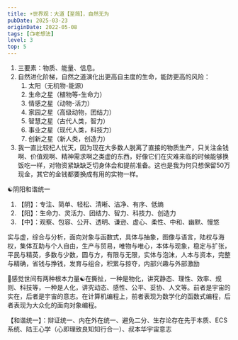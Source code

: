 ```yaml
---
title: ☀️世界观：大道【至简】，自然无为
pubDate: 2025-03-23
originDate: 2022-05-08
tags: [📺老想法]
level: 3
top: 5
---
```


1. 三要素：物质、能量、信息。
2. 自然进化阶梯，自然之道演化出更高自主度的生命，能防更高的风险：
    1. 太阳（无机物-能源）
    2. 生命之星（植物等-生命力）
    3. 情感之星（动物-活力）
    4. 家园之星（高级动物，团结力）
    5. 智慧之星（古代人类，智力）
    6. 事业之星（现代人类，科技力）
    7. 创新之星（新人类，创造力）
3. 我一直比较杞人忧天，因为现在大多数人脱离了直接的物质生产，只关注金钱啊、价值观啊、精神需求啊之类虚的东西，好像它们在灾难来临的时候能够换饭吃一样，对物资紧缺缺乏切身体会和提前准备。这也是我为何只想保留50万现金，其它的金钱都要换成有用的实物一样。

☯️阴阳和谐统一

1. 【阴】：专注、简单、轻松、清晰、洁净、有序、低熵
2. 【阳】：生命力、灵活力、团结力、智力、科技力、创造力
3. 【中】：观察、包容、公开、透明、谦逊、虚心、柔性、中和、幽默、慢悠

实与虚，综合与分析，面向对象与函数式，具体与抽象，图像与语言，陆权与海权，集体互助与个人自由，生产与贸易，唯物与唯心，本体与现象，稳定与扩张，平民与精英，多数与少数，圆与方，有限与无限，实体与泡沫，人本与资本，完整与精确，省钱与挣钱，发育与组合，积累与掠夺，内部兴趣与外部激励

🤔感觉世间有两种根本力量☯️在撕扯，一种是物化，讲究静态、理性、效率、规则、科技等，一种是人化，讲究动态、感性、公平、妥协、人文等。前者是宇宙的实在，后者是宇宙的意志。在计算机编程上，前者表现为数学化的函数式编程，后者表现为大众化的面向对象编程。

【和谐统一】：辩证统一、内在外在统一、避免二分、生存论存在先于本质、ECS系统、陆王心学（心即理致良知知行合一）、叔本华宇宙意志

